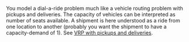 You model a dial-a-ride problem much like a vehicle routing problem with pickups and deliveries. The capacity of vehicles can be interpreted as number of seats available. A shipment is here understood as a ride from one location to another (probably you want the shipment to have a capacity-demand of 1). See [VRP with pickups and deliveries](../docs/Vrp-with-pickups-and-deliveries.md).